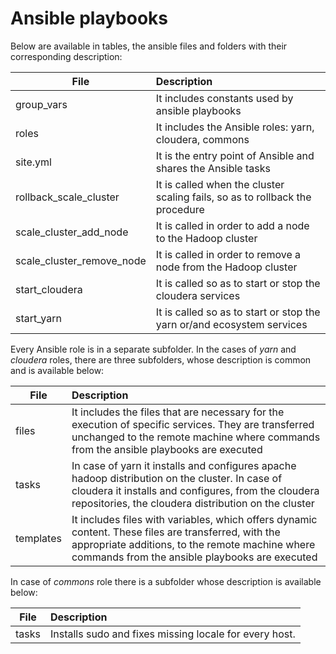 # Ansible playbooks

Below are available in tables, the ansible files and folders with their corresponding description:

|    File     | Description
|------------ |:---
|  group_vars |  It includes constants used by ansible playbooks
|  roles      |  It includes the Ansible roles: yarn, cloudera, commons
|  site.yml   |  It is the entry point of Ansible and shares the Ansible tasks
|  rollback_scale_cluster    | It is called when the cluster scaling fails, so as to rollback the procedure
|  scale_cluster_add_node    | It is called in order to add a node to the Hadoop cluster
|  scale_cluster_remove_node | It is called in order to remove a node from the Hadoop cluster
|  start_cloudera | It is called so as to start or stop the cloudera services
|  start_yarn     | It is called so as to start or stop the yarn or/and ecosystem services

Every Ansible role is in a separate subfolder. In the cases of *yarn* and *cloudera* roles, there are three subfolders, whose description is common and is available below:

|    File     | Description
|------------ |:---
|    files    |  It includes the files that are necessary for the execution of specific services. They are transferred unchanged to the remote machine where commands from the ansible playbooks are executed
|    tasks    |  In case of yarn it installs and configures apache hadoop distribution on the cluster. In case of cloudera it installs and configures, from the cloudera repositories, the cloudera distribution on the cluster
|  templates  |  It includes files with variables, which offers dynamic content. These files are transferred, with the appropriate additions, to the remote machine where commands from the ansible playbooks are executed

In case of *commons* role there is a subfolder whose description is available below:

|    File     | Description
|------------ |:---
|    tasks    | Installs sudo and fixes missing locale for every host.
